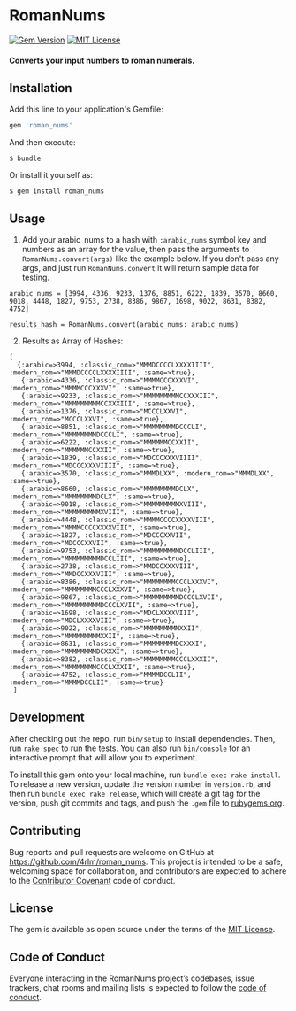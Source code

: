 # RomanNums

[![Gem Version](https://badge.fury.io/rb/roman_nums.svg)](https://badge.fury.io/rb/roman_nums)
[![MIT License](https://img.shields.io/badge/License-MIT-yellow.svg)](https://opensource.org/licenses/MIT)

#### Converts your input numbers to roman numerals.


## Installation

Add this line to your application's Gemfile:

```ruby
gem 'roman_nums'
```

And then execute:

    $ bundle

Or install it yourself as:

    $ gem install roman_nums

## Usage

1. Add your arabic_nums to a hash with `:arabic_nums` symbol key and numbers as an array for the value, then pass the arguments to `RomanNums.convert(args)` like the example below.  If you don't pass any args, and just run `RomanNums.convert` it will return sample data for testing.

```
arabic_nums = [3994, 4336, 9233, 1376, 8851, 6222, 1839, 3570, 8660, 9018, 4448, 1827, 9753, 2738, 8386, 9867, 1698, 9022, 8631, 8382, 4752]

results_hash = RomanNums.convert(arabic_nums: arabic_nums)
```

2. Results as Array of Hashes:

```
[
  {:arabic=>3994, :classic_rom=>"MMMDCCCCLXXXXIIII", :modern_rom=>"MMMDCCCCLXXXXIIII", :same=>true},
   {:arabic=>4336, :classic_rom=>"MMMMCCCXXXVI", :modern_rom=>"MMMMCCCXXXVI", :same=>true},
   {:arabic=>9233, :classic_rom=>"MMMMMMMMMCCXXXIII", :modern_rom=>"MMMMMMMMMCCXXXIII", :same=>true},
   {:arabic=>1376, :classic_rom=>"MCCCLXXVI", :modern_rom=>"MCCCLXXVI", :same=>true},
   {:arabic=>8851, :classic_rom=>"MMMMMMMMDCCCLI", :modern_rom=>"MMMMMMMMDCCCLI", :same=>true},
   {:arabic=>6222, :classic_rom=>"MMMMMMCCXXII", :modern_rom=>"MMMMMMCCXXII", :same=>true},
   {:arabic=>1839, :classic_rom=>"MDCCCXXXVIIII", :modern_rom=>"MDCCCXXXVIIII", :same=>true},
   {:arabic=>3570, :classic_rom=>"MMMDLXX", :modern_rom=>"MMMDLXX", :same=>true},
   {:arabic=>8660, :classic_rom=>"MMMMMMMMDCLX", :modern_rom=>"MMMMMMMMDCLX", :same=>true},
   {:arabic=>9018, :classic_rom=>"MMMMMMMMMXVIII", :modern_rom=>"MMMMMMMMMXVIII", :same=>true},
   {:arabic=>4448, :classic_rom=>"MMMMCCCCXXXXVIII", :modern_rom=>"MMMMCCCCXXXXVIII", :same=>true},
   {:arabic=>1827, :classic_rom=>"MDCCCXXVII", :modern_rom=>"MDCCCXXVII", :same=>true},
   {:arabic=>9753, :classic_rom=>"MMMMMMMMMDCCLIII", :modern_rom=>"MMMMMMMMMDCCLIII", :same=>true},
   {:arabic=>2738, :classic_rom=>"MMDCCXXXVIII", :modern_rom=>"MMDCCXXXVIII", :same=>true},
   {:arabic=>8386, :classic_rom=>"MMMMMMMMCCCLXXXVI", :modern_rom=>"MMMMMMMMCCCLXXXVI", :same=>true},
   {:arabic=>9867, :classic_rom=>"MMMMMMMMMDCCCLXVII", :modern_rom=>"MMMMMMMMMDCCCLXVII", :same=>true},
   {:arabic=>1698, :classic_rom=>"MDCLXXXXVIII", :modern_rom=>"MDCLXXXXVIII", :same=>true},
   {:arabic=>9022, :classic_rom=>"MMMMMMMMMXXII", :modern_rom=>"MMMMMMMMMXXII", :same=>true},
   {:arabic=>8631, :classic_rom=>"MMMMMMMMDCXXXI", :modern_rom=>"MMMMMMMMDCXXXI", :same=>true},
   {:arabic=>8382, :classic_rom=>"MMMMMMMMCCCLXXXII", :modern_rom=>"MMMMMMMMCCCLXXXII", :same=>true},
   {:arabic=>4752, :classic_rom=>"MMMMDCCLII", :modern_rom=>"MMMMDCCLII", :same=>true}
 ]
```


## Development

After checking out the repo, run `bin/setup` to install dependencies. Then, run `rake spec` to run the tests. You can also run `bin/console` for an interactive prompt that will allow you to experiment.

To install this gem onto your local machine, run `bundle exec rake install`. To release a new version, update the version number in `version.rb`, and then run `bundle exec rake release`, which will create a git tag for the version, push git commits and tags, and push the `.gem` file to [rubygems.org](https://rubygems.org).

## Contributing

Bug reports and pull requests are welcome on GitHub at https://github.com/4rlm/roman_nums. This project is intended to be a safe, welcoming space for collaboration, and contributors are expected to adhere to the [Contributor Covenant](http://contributor-covenant.org) code of conduct.

## License

The gem is available as open source under the terms of the [MIT License](https://opensource.org/licenses/MIT).

## Code of Conduct

Everyone interacting in the RomanNums project’s codebases, issue trackers, chat rooms and mailing lists is expected to follow the [code of conduct](https://github.com/4rlm/roman_nums/blob/master/CODE_OF_CONDUCT.md).
